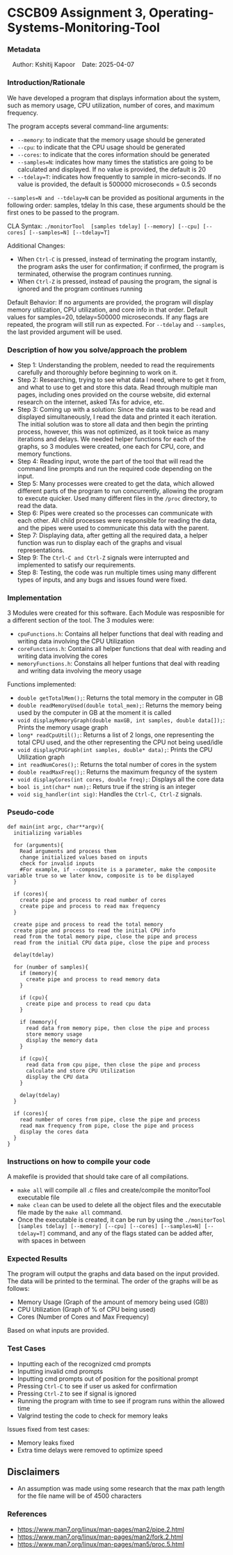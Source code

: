 # CSCB09 Assignment 3, Operating-Systems-Monitoring-Tool

### Metadata
   Author: Kshitij Kapoor
   Date: 2025-04-07


### Introduction/Rationale
We have developed a program that displays information about the system, such as memory usage, CPU utilization, number of cores, and maximum frequency.

The program accepts several command-line arguments:
- ```--memory```: to indicate that the memory usage should be generated
- ```--cpu```: to indicate that the CPU usage should be generated
- ```--cores```: to indicate that the cores information should be generated
- ```--samples=N```: indicates how many times the statistics are going to be calculated and displayed. If no value is provided, the default is 20 
- ```--tdelay=T```: indicates how frequently to sample in micro-seconds. If no value is provided, the default is 500000 microseconds = 0.5 seconds

```--samples=N and --tdelay=N``` can be provided as positional arguments in the following order: samples, tdelay
In this case, these arguments should be the first ones to be passed to the program.

CLA Syntax: ```./monitorTool  [samples tdelay] [--memory] [--cpu] [--cores] [--samples=N] [--tdelay=T]```

Additional Changes:

- When ```Ctrl-C``` is pressed, instead of terminating the program instantly, the program asks the user for confirmation; if confirmed, the program is terminated, otherwise the program continues running.
- When ```Ctrl-Z``` is pressed, instead of pausing the program, the signal is ignored and the program continues running

Default Behavior: If no arguments are provided, the program will display memory utilization, CPU utilization, and core info in that order. Default values for samples=20, tdelay=500000 microseconds. If any flags are repeated, the program will still run as expected. For ```--tdelay``` and ```--samples```, the last provided argument will be used.

### Description of how you solve/approach the problem
- Step 1: Understanding the problem, needed to read the requirements carefully and thoroughly before beginning to work on it.
- Step 2: Researching, trying to see what data I need, where to get it from, and what to use to get and store this data. Read through multiple man pages, including ones provided on the course website, did external research on the internet, asked TAs for advice, etc.
- Step 3: Coming up with a solution: Since the data was to be read and displayed simultaneously, I read the data and printed it each iteration. The initial solution was to store all data and then begin the printing process, however, this was not optimized, as it took twice as many iterations and delays. We needed helper functions for each of the graphs, so 3 modules were created, one each for CPU, core, and memory functions.
- Step 4: Reading input, wrote the part of the tool that will read the command line prompts and run the required code depending on the input.
- Step 5: Many processes were created to get the data, which allowed different parts of the program to run concurrently, allowing the program to execute quicker. Used many different files in the ``` /proc ``` directory, to read the data. 
- Step 6: Pipes were created so the processes can communicate with each other. All child processes were responsible for reading the data, and the pipes were used to communicate this data with the parent.
- Step 7: Displaying data, after getting all the required data, a helper function was run to display each of the graphs and visual representations.
- Step 9: The ```Ctrl-C and Ctrl-Z``` signals were interrupted and implemented to satisfy our requirements.
- Step 8: Testing, the code was run multiple times using many different types of inputs, and any bugs and issues found were fixed.

### Implementation
3 Modules were created for this software. Each Module was resposnible for a different section of the tool. The 3 modules were: 
- ```cpuFunctions.h```: Contains all helper functions that deal with reading and writing data involving the CPU Utilization
- ```coreFunctions.h```: Contains all helper functions that deal with reading and writing data involving the cores
- ```memoryFunctions.h```: Constains all helper funtions that deal with reading and writing data involving the meory usage

Functions implemented:
- ```double getTotalMem();```: Returns the total memory in the computer in GB
- ```double readMemoryUsed(double total_mem);```: Returns the memory being used by the computer in GB at the moment it is called
- ```void displayMemoryGraph(double maxGB, int samples, double data[]);```: Prints the memory usage graph
- ```long* readCpuUtil();```: Returns a list of 2 longs, one representing the total CPU used, and the other representing the CPU not being used/idle
- ```void displayCPUGraph(int samples, double* data);```: Prints the CPU Utilization graph
- ```int readNumCores();```: Returns the total number of cores in the system
- ```double readMaxFreq();```: Returns the maximum frequncy of the system
- ```void displayCores(int cores, double freq);```: Displays all the core data
- ```bool is_int(char* num);```: Returs true if the string is an integer
- ```void sig_handler(int sig)```: Handles the ```Ctrl-C, Ctrl-Z``` signals.

### Pseudo-code
```
def main(int argc, char**argv){
  initializing variables
  
  for (arguments){
    Read arguments and process them
    change initialized values based on inputs
    check for invalid inputs
    #For example, if --composite is a parameter, make the composite variable true so we later know, composite is to be displayed
  }

  if (cores){
    create pipe and process to read number of cores
    create pipe and process to read max frequency
  }

  create pipe and process to read the total memory
  create pipe and process to read the initial CPU info
  read from the total memory pipe, close the pipe and process
  read from the initial CPU data pipe, close the pipe and process

  delay(tdelay)

  for (number of samples){
    if (memory){
      create pipe and process to read memory data
    }

    if (cpu){
      create pipe and process to read cpu data
    }

    if (memory){
      read data from memory pipe, then close the pipe and process
      store memory usage
      display the memory data
    }

    if (cpu){
      read data from cpu pipe, then close the pipe and process
      calculate and store CPU Utilization
      display the CPU data
    }

    delay(tdelay)
  }

  if (cores){
    read number of cores from pipe, close the pipe and process
    read max frequency from pipe, close the pipe and process
    display the cores data
  }
}
```
    
### Instructions on how to compile your code
A makefile is provided that should take care of all compilations.
- ``` make all ``` will compile all .c files and create/compile the monitorTool executable file
- ``` make clean ``` can be used to delete all the object files and the executable file made by the ``` make all ``` command.
- Once the executable is created, it can be run by using the ``` ./monitorTool  [samples tdelay] [--memory] [--cpu] [--cores] [--samples=N] [--tdelay=T] ``` command, and any of the flags stated can be added after, with spaces in between


### Expected Results
The program will output the graphs and data based on the input provided. The data will be printed to the terminal. The order of the graphs will be as follows:
- Memory Usage (Graph of the amount of memory being used (GB))
- CPU Utilization (Graph of % of CPU being used)
- Cores (Number of Cores and Max Frequency)
  
Based on what inputs are provided.


### Test Cases
- Inputting each of the recognized cmd prompts
- Inputting invalid cmd prompts
- Inputting cmd prompts out of position for the positional prompt
- Pressing ```Ctrl-C``` to see if user us asked for confirmation
- Pressing ```Ctrl-Z``` to see if signal is ignored
- Running the program with time to see if program runs within the allowed time
- Valgrind testing the code to check for memory leaks

Issues fixed from test cases:
- Memory leaks fixed
- Extra time delays were removed to optimize speed


## Disclaimers
- An assumption was made using some research that the max path length for the file name will be of 4500 characters


### References
- https://www.man7.org/linux/man-pages/man2/pipe.2.html
- https://www.man7.org/linux/man-pages/man2/fork.2.html
- https://www.man7.org/linux/man-pages/man5/proc.5.html

